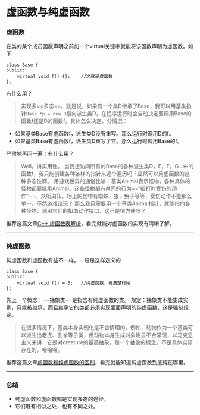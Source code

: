 # 虚函数与纯虚函数

### 虚函数

在类的某个成员函数声明之前加一个virtual关键字就能将该函数声明为虚函数。如下
```
class Base {
public:
	virtual void f() {};	//这就是虚函数
};
```
有什么用？
> 实现多==多态==。就是说，如果有一个类D继承了Base，我可以用基类指针`Base *p = new D`指向派生类D，在程序运行时会自动决定要调用Base的函数f还是D的函数f。具体怎么决定，分情况：
- 如果基类Base有虚函数f，派生类D没有重写。那么运行时调用D的f。
- 如果基类Base有虚函数f，派生类D重写了它。那么运行时调用Base的f。

严肃地再问一遍：有什么用？
> Well，讲实用性。
> 当我想访问所有的Base的各种派生类D，E，F，G...中的函数f，我只能创建各种各样的指针来逐个遍历吗？显然可以用虚函数的这种多态性啊。
> 用游戏世界的通俗比喻：基类Animal表示怪物，各种具体的怪物都要继承Animal，这些怪物都有共同的行为==“被打时受伤的动作"==。众所周知，场上的怪物有蜘蛛、狼、兔子等等，受伤动作不能那么单一，不然游戏谁玩？
> 那么我只需要用一个基类Animal指针，就能指向各种怪物，调用它们的扣血动作接口，这不是很方便吗？


推荐这篇文章[C++ 虚函数表解析](http://blog.csdn.net/haoel/article/details/1948051/)，看完就能对虚函数的实现有清晰了解。

-----
### 纯虚函数

纯虚函数和虚函数有些不一样。一般是这样定义的
```
class Base {
public:
	virtual void f() = 0;	//纯虚函数，看清楚行尾
};
```
先上一个概念：==抽象类==是指含有纯虚函数的类。
规定：抽象类不能生成实例，只能被继承，而且继承它的类都必须实现里面声明的纯虚函数，这是强制规定。

> 在很多情况下，基类本身实例化是不合情理的。例如，动物作为一个基类可以派生出老虎、孔雀等子类，但动物本身生成对象明显不合常理，以马克思主义来讲，它是对creature的最高抽象，是一个抽象的概念，不是具体实际存在的，哈哈哈。

推荐这篇文章[虚函数和纯虚函数的区别](http://blog.csdn.net/hackbuteer1/article/details/7558868)，看完就能知道纯虚函数到底纯在哪里。


-----
### 总结

- 纯虚函数和虚函数都是实现多态的途径。
- 它们既有相似之处，也有不同之处。






